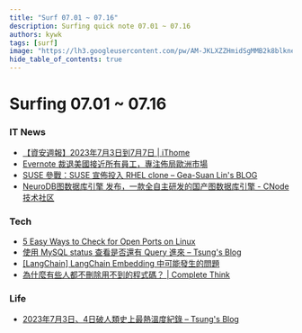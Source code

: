 ```yaml
---
title: "Surf 07.01 ~ 07.16"
description: Surfing quick note 07.01 ~ 07.16
authors: kywk
tags: [surf]
image: "https://lh3.googleusercontent.com/pw/AM-JKLXZZHmidSgMMB2k8blkneclNRysPXLr__G7rZ4hPi2sN0jC67PHAbX1MyFj8hQX_MTZ6bwIMPwCyu2fu1bU0ZXSX09eu-OlSDb4U-9haUS_wgnVPLaCM6WQLsRbsnocF8X5Edmt35rDjytljbNEMsaf8A=w800-no?authuser=0"
hide_table_of_contents: true
---
```


Surfing 07.01 ~ 07.16
==================

### IT News

- [【資安週報】2023年7月3日到7月7日 | iThome](https://www.ithome.com.tw/news/157691)
- [Evernote 裁退美國接近所有員工，專注佈局歐洲市場](https://hk.news.yahoo.com/evernote-is-relocating-to-europe-after-laying-off-most-of-its-us-workforce-040057318.html?guccounter=1)
-  [SUSE 參戰：SUSE 宣佈投入 RHEL clone – Gea-Suan Lin's BLOG](https://blog.gslin.org/archives/2023/07/11/11256/suse-%e5%8f%83%e6%88%b0%ef%bc%9asuse-%e5%ae%a3%e4%bd%88%e6%8a%95%e5%85%a5-rhel-clone/)
- [NeuroDB图数据库引擎 发布，一款全自主研发的国产图数据库引擎 - CNode技术社区](https://cnodejs.org/topic/64ad029356d98340339dabfc)

### Tech

- [5 Easy Ways to Check for Open Ports on Linux](https://www.makeuseof.com/ways-check-for-open-ports-on-linux/)
- [使用 MySQL status 查看是否還有 Query 進來 – Tsung's Blog](https://blog.longwin.com.tw/2023/07/mysql-server-status-information-2023/)
- [[LangChain] LangChain Embedding 中可能發生的問題](https://www.evanlin.com/langchain-embedding-issue/)
- [為什麼有些人都不刪除用不到的程式碼？ | Complete Think](https://rickhw.github.io/2023/07/11/Coding/Why-Keep-Old-Code/)

### Life

- [2023年7月3日、4日破人類史上最熱溫度紀錄 – Tsung's Blog](https://blog.longwin.com.tw/2023/07/news-weather-temperature-hot-record-2023/)

